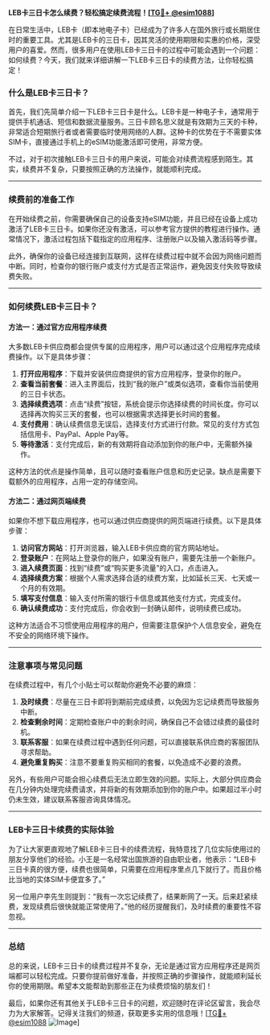 **LEB卡三日卡怎么续费？轻松搞定续费流程！[[TG💪+ @esim1088](https://t.me/s/esim1088)]**

在日常生活中，LEB卡（即本地电子卡）已经成为了许多人在国外旅行或长期居住时的重要工具。尤其是LEB卡的三日卡，因其灵活的使用期限和实惠的价格，深受用户的喜爱。然而，很多用户在使用LEB卡三日卡的过程中可能会遇到一个问题：如何续费？今天，我们就来详细讲解一下LEB卡三日卡的续费方法，让你轻松搞定！

### 什么是LEB卡三日卡？

首先，我们先简单介绍一下LEB卡三日卡是什么。LEB卡是一种电子卡，通常用于提供手机通话、短信和数据流量服务。三日卡顾名思义就是有效期为三天的卡种，非常适合短期旅行者或者需要临时使用网络的人群。这种卡的优势在于不需要实体SIM卡，直接通过手机上的eSIM功能激活即可使用，非常方便。

不过，对于初次接触LEB卡三日卡的用户来说，可能会对续费流程感到陌生。其实，续费并不复杂，只要按照正确的方法操作，就能顺利完成。

---

### 续费前的准备工作

在开始续费之前，你需要确保自己的设备支持eSIM功能，并且已经在设备上成功激活了LEB卡三日卡。如果你还没有激活，可以参考官方提供的教程进行操作。通常情况下，激活过程包括下载指定的应用程序、注册账户以及输入激活码等步骤。

此外，确保你的设备已经连接到互联网，这样在续费过程中就不会因为网络问题而中断。同时，检查你的银行账户或支付方式是否正常运作，避免因支付失败导致续费失败。

---

### 如何续费LEB卡三日卡？

#### 方法一：通过官方应用程序续费

大多数LEB卡供应商都会提供专属的应用程序，用户可以通过这个应用程序完成续费操作。以下是具体步骤：

1. **打开应用程序**：下载并安装供应商提供的官方应用程序，登录你的账户。
2. **查看当前套餐**：进入主界面后，找到“我的账户”或类似选项，查看你当前使用的三日卡状态。
3. **选择续费选项**：点击“续费”按钮，系统会提示你选择续费的时间长度。你可以选择再次购买三天的套餐，也可以根据需求选择更长时间的套餐。
4. **支付费用**：确认续费信息无误后，选择支付方式进行付款。常见的支付方式包括信用卡、PayPal、Apple Pay等。
5. **等待激活**：支付完成后，新的有效期将自动添加到你的账户中，无需额外操作。

这种方法的优点是操作简单，且可以随时查看账户信息和历史记录。缺点是需要下载额外的应用程序，占用一定的存储空间。

#### 方法二：通过网页端续费

如果你不想下载应用程序，也可以通过供应商提供的网页端进行续费。以下是具体步骤：

1. **访问官方网站**：打开浏览器，输入LEB卡供应商的官方网站地址。
2. **登录账户**：在网站上登录你的账户，如果没有账户，需要先注册一个新账户。
3. **进入续费页面**：找到“续费”或“购买更多流量”的入口，点击进入。
4. **选择续费方案**：根据个人需求选择合适的续费方案，比如延长三天、七天或一个月的有效期。
5. **填写支付信息**：输入支付所需的银行卡信息或其他支付方式，完成支付。
6. **确认续费成功**：支付完成后，你会收到一封确认邮件，说明续费已成功。

这种方法适合不习惯使用应用程序的用户，但需要注意保护个人信息安全，避免在不安全的网络环境下操作。

---

### 注意事项与常见问题

在续费过程中，有几个小贴士可以帮助你避免不必要的麻烦：

1. **及时续费**：尽量在三日卡即将到期前完成续费，以免因为忘记续费而导致服务中断。
2. **检查剩余时间**：定期检查账户中的剩余时间，确保自己不会错过续费的最佳时机。
3. **联系客服**：如果在续费过程中遇到任何问题，可以直接联系供应商的客服团队寻求帮助。
4. **避免重复购买**：注意不要重复购买相同的套餐，以免造成不必要的浪费。

另外，有些用户可能会担心续费后无法立即生效的问题。实际上，大部分供应商会在几分钟内处理完续费请求，并将新的有效期添加到你的账户中。如果超过半小时仍未生效，建议联系客服咨询具体情况。

---

### LEB卡三日卡续费的实际体验

为了让大家更直观地了解LEB卡三日卡的续费流程，我特意找了几位实际使用过的朋友分享他们的经验。小王是一名经常出国旅游的自由职业者，他表示：“LEB卡三日卡真的很方便，续费也很简单，只需要在应用程序里点几下就行了。而且价格比当地的实体SIM卡便宜多了。”

另一位用户李先生则提到：“我有一次忘记续费了，结果断网了一天。后来赶紧续费，发现续费后很快就能正常使用了。”他的经历提醒我们，及时续费的重要性不容忽视。

---

### 总结

总的来说，LEB卡三日卡的续费过程并不复杂，无论是通过官方应用程序还是网页端都可以轻松完成。只要你提前做好准备，并按照正确的步骤操作，就能顺利延长你的使用期限。希望本文能帮助到那些正在为续费烦恼的朋友们！

最后，如果你还有其他关于LEB卡三日卡的问题，欢迎随时在评论区留言，我会尽力为大家解答。记得关注我们的频道，获取更多实用的信息哦！[[TG💪+ @esim1088](https://t.me/s/esim1088) ![Image](https://i.postimg.cc/4NQfJmqS/Snipaste-2025-05-13-00-14-12.png)]